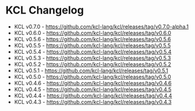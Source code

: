 # KCL Changelog

+ KCL v0.7.0 - https://github.com/kcl-lang/kcl/releases/tag/v0.7.0-alpha.1
+ KCL v0.6.0 - https://github.com/kcl-lang/kcl/releases/tag/v0.6.0
+ KCL v0.5.6 - https://github.com/kcl-lang/kcl/releases/tag/v0.5.6
+ KCL v0.5.5 - https://github.com/kcl-lang/kcl/releases/tag/v0.5.5
+ KCL v0.5.4 - https://github.com/kcl-lang/kcl/releases/tag/v0.5.4
+ KCL v0.5.3 - https://github.com/kcl-lang/kcl/releases/tag/v0.5.3
+ KCL v0.5.2 - https://github.com/kcl-lang/kcl/releases/tag/v0.5.2
+ KCL v0.5.1 - https://github.com/kcl-lang/kcl/releases/tag/v0.5.1
+ KCL v0.5.0 - https://github.com/kcl-lang/kcl/releases/tag/v0.5.0
+ KCL v0.4.6 - https://github.com/kcl-lang/kcl/releases/tag/v0.4.6
+ KCL v0.4.5 - https://github.com/kcl-lang/kcl/releases/tag/v0.4.5
+ KCL v0.4.4 - https://github.com/kcl-lang/kcl/releases/tag/v0.4.4
+ KCL v0.4.3 - https://github.com/kcl-lang/kcl/releases/tag/v0.4.3
